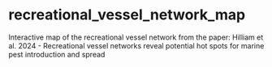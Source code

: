 # recreational_vessel_network_map
Interactive map of the recreational vessel network from the paper: Hilliam et al. 2024 - Recreational vessel networks reveal potential hot spots for marine pest introduction and spread
